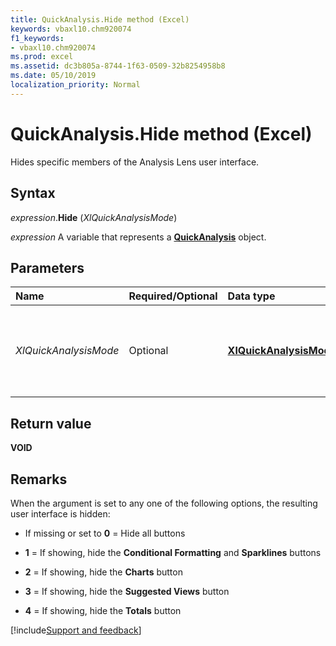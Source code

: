 ```yaml
---
title: QuickAnalysis.Hide method (Excel)
keywords: vbaxl10.chm920074
f1_keywords:
- vbaxl10.chm920074
ms.prod: excel
ms.assetid: dc3b805a-8744-1f63-0509-32b8254958b8
ms.date: 05/10/2019
localization_priority: Normal
---
```



# QuickAnalysis.Hide method (Excel)

Hides specific members of the Analysis Lens user interface.


## Syntax

_expression_.**Hide** (_XlQuickAnalysisMode_)

_expression_ A variable that represents a **[QuickAnalysis](Excel.quickanalysis.md)** object.


## Parameters

|Name|Required/Optional|Data type|Description|
|:-----|:-----|:-----|:-----|
| _XlQuickAnalysisMode_|Optional|**[XlQuickAnalysisMode](excel.xlquickanalysismode.md)**|Indicates for which top level button the callout user interface is displayed. Can be one of the **XlQuickAnalysisMode** constants.|


## Return value

**VOID**


## Remarks

When the argument is set to any one of the following options, the resulting user interface is hidden:

- If missing or set to **0** = Hide all buttons
    
- **1** = If showing, hide the **Conditional Formatting** and **Sparklines** buttons
    
- **2** = If showing, hide the **Charts** button
    
- **3** = If showing, hide the **Suggested Views** button
    
- **4** = If showing, hide the **Totals** button
    



[!include[Support and feedback](~/includes/feedback-boilerplate.md)]